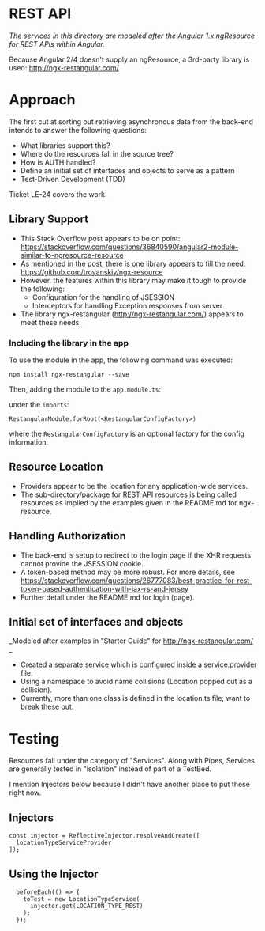 # REST API
_The services in this directory are modeled after the Angular 1.x ngResource for REST APIs within Angular._

Because Angular 2/4 doesn't supply an ngResource, a 3rd-party library is used:
http://ngx-restangular.com/

# Approach
The first cut at sorting out retrieving asynchronous data from the back-end intends to answer the following questions:

- What libraries support this?
- Where do the resources fall in the source tree?
- How is AUTH handled?
- Define an initial set of interfaces and objects to serve as a pattern
- Test-Driven Development (TDD)

Ticket LE-24 covers the work.

## Library Support
- This Stack Overflow post appears to be on point: https://stackoverflow.com/questions/36840590/angular2-module-similar-to-ngresource-resource
- As mentioned in the post, there is one library appears to fill the need:
https://github.com/troyanskiy/ngx-resource
- However, the features within this library may make it tough to provide the following:
  - Configuration for the handling of JSESSION
  - Interceptors for handling Exception responses from server
- The library ngx-restangular (http://ngx-restangular.com/) appears to meet these needs.

### Including the library in the app
To use the module in the app, the following command was executed:

`npm install ngx-restangular --save`

Then, adding the module to the `app.module.ts`:

under the `imports`:

`RestangularModule.forRoot(<RestangularConfigFactory>)`

where the `RestangularConfigFactory` is an optional factory for the config
information.

## Resource Location
- Providers appear to be the location for any application-wide services.
- The sub-directory/package for REST API resources is being called resources 
as implied by the examples given in the README.md for ngx-resource.

## Handling Authorization
- The back-end is setup to redirect to the login page if the XHR requests 
cannot provide the JSESSION cookie.
- A token-based method may be more robust.  For more details, see 
https://stackoverflow.com/questions/26777083/best-practice-for-rest-token-based-authentication-with-jax-rs-and-jersey
- Further detail under the README.md for login (page).

## Initial set of interfaces and objects

_Modeled after examples in "Starter Guide" for http://ngx-restangular.com/ _

- Created a separate service which is configured inside a 
service.provider file.
- Using a namespace to avoid name collisions (Location popped out as a 
collision).
- Currently, more than one class is defined in the location.ts file; 
want to break these out.


# Testing
Resources fall under the category of "Services". Along with Pipes, Services are generally
tested in "isolation" instead of part of a TestBed.

I mention Injectors below because I didn't have another place to put these right now.

## Injectors

    const injector = ReflectiveInjector.resolveAndCreate([
      locationTypeServiceProvider
    ]);
    
## Using the Injector

      beforeEach(() => {
        toTest = new LocationTypeService(
          injector.get(LOCATION_TYPE_REST)
        );
      });
